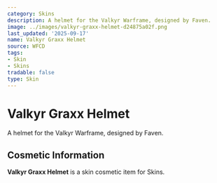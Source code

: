 ```yaml
---
category: Skins
description: A helmet for the Valkyr Warframe, designed by Faven.
image: ../images/valkyr-graxx-helmet-d24875a02f.png
last_updated: '2025-09-17'
name: Valkyr Graxx Helmet
source: WFCD
tags:
- Skin
- Skins
tradable: false
type: Skin
---
```


# Valkyr Graxx Helmet

A helmet for the Valkyr Warframe, designed by Faven.

## Cosmetic Information

**Valkyr Graxx Helmet** is a skin cosmetic item for Skins.

